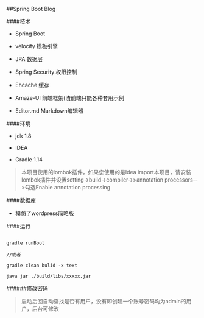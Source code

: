 ##Spring Boot Blog




####技术

- Spring Boot

- velocity 模板引擎

- JPA 数据层

- Spring Security 权限控制

- Ehcache 缓存

- Amaze-UI 前端框架(渣前端只能各种套用示例

- Editor.md Markdown编辑器



####环境

- jdk 1.8

- IDEA

- Gradle 1.14

> 本项目使用的lombok插件，如果您使用的是Idea import本项目，请安装lombok插件并设置setting->build->compiler->>annotation processors-->勾选Enable annotation processing


####数据库

- 模仿了wordpress简略版



####运行

```

gradle runBoot

//或者

gradle clean bulid -x text

java jar ./build/libs/xxxxx.jar

```



######修改密码

> 启动后回自动查找是否有用户，没有即创建一个账号密码均为admin的用户，后台可修改



